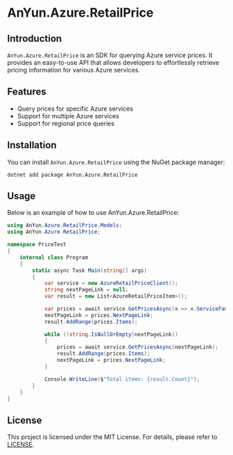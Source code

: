 # AnYun.Azure.RetailPrice

## Introduction  
`AnYun.Azure.RetailPrice` is an SDK for querying Azure service prices. It provides an easy-to-use API that allows developers to effortlessly retrieve pricing information for various Azure services.

## Features  
- Query prices for specific Azure services  
- Support for multiple Azure services  
- Support for regional price queries  

## Installation  
You can install `AnYun.Azure.RetailPrice` using the NuGet package manager:

```
dotnet add package AnYun.Azure.RetailPrice
```

## Usage  
Below is an example of how to use AnYun.Azure.RetailPrice:

```csharp
using AnYun.Azure.RetailPrice.Models;
using AnYun.Azure.RetailPrice;

namespace PriceTest
{
    internal class Program
    {
        static async Task Main(string[] args)
        {
            var service = new AzureRetailPriceClient();
            string nextPageLink = null;
            var result = new List<AzureRetailPriceItem>();

            var prices = await service.GetPricesAsync(x => x.ServiceFamily == "AI + Machine Learning");
            nextPageLink = prices.NextPageLink;
            result.AddRange(prices.Items);

            while (!string.IsNullOrEmpty(nextPageLink))
            {
                prices = await service.GetPricesAsync(nextPageLink);
                result.AddRange(prices.Items);
                nextPageLink = prices.NextPageLink;
            }

            Console.WriteLine($"Total items: {result.Count}");
        }
    }
}
```

## License  
This project is licensed under the MIT License. For details, please refer to [LICENSE](LICENSE.txt).

